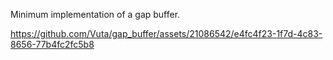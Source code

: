 Minimum implementation of a gap buffer.


https://github.com/Vuta/gap_buffer/assets/21086542/e4fc4f23-1f7d-4c83-8656-77b4fc2fc5b8

